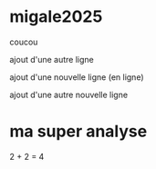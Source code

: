 # migale2025

coucou

ajout d'une autre ligne

ajout d'une nouvelle ligne (en ligne)

ajout d'une autre nouvelle ligne

# ma super analyse
2 + 2 = 4
